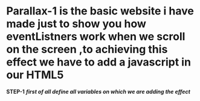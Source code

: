 # Parallax-1 is the basic website i have made just to show you how eventListners work when we scroll on the screen ,to achieving this effect we have to add a javascript in our HTML5 

**STEP-1**  ***first of all define all variables on which we are adding the effect***
 <script>
        let stars= document.getElementById('stars');
        let moon= document.getElementById('moon');
        let mountains_behind= document.getElementById('mountains_behind');
        let text= document.getElementById('text');
        let btn= document.getElementById('btn');
        let mountains_front= document.getElementById('mountains_front');
        let header=document.querySelector('header');
  
STEP-2      ***now add window.addEventListner and inside it define the property "scroll" ***
  
  
        window.addEventListener('scroll', function(){
            let value=window.scrollY;
            stars.style.left= value * 0.2 +'px';
            moon.style.top= value * 1 +'px';
            mountains_behind.style.marginTop= value * 0.9 +'px';
            mountains_front.style.marginTop= value * 0 +'px';
            text.style.marginRight= value * 3 +'px';
            text.style.marginTop= value * 0.5 +'px';
            btn.style.marginTop= value * 0.5 +'px';
            header.style.marginTop= value* 0.9 +'px';
        })
    </script> 
